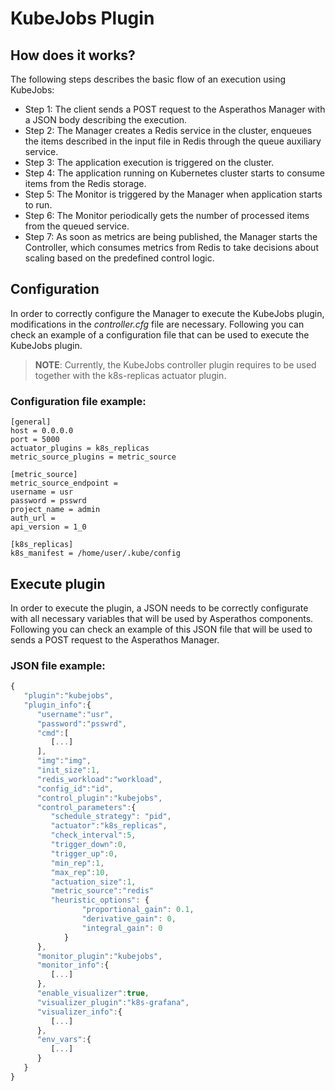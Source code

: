 # KubeJobs Plugin

## How does it works?

The following steps describes the basic flow of an execution using KubeJobs:

* Step 1: The client sends a POST request to the Asperathos Manager with a JSON body describing the execution.
* Step 2: The Manager creates a Redis service in the cluster, enqueues the items described in the input file in Redis through the queue auxiliary service.
* Step 3: The application execution is triggered on the cluster.
* Step 4: The application running on Kubernetes cluster starts to consume items from the Redis storage.
* Step 5: The Monitor is triggered by the Manager when application starts to run.
* Step 6: The Monitor periodically gets the number of processed items from the queued service.
* Step 7: As soon as metrics are being published, the Manager starts the Controller, which consumes metrics from Redis to take decisions about scaling based on the predefined control logic.


## Configuration

In order to correctly configure the Manager to execute the KubeJobs plugin, modifications in the *controller.cfg* file are necessary. Following you can check an example of a configuration file that can be used to execute the KubeJobs plugin.

> **NOTE**: Currently, the KubeJobs controller plugin requires to be used together with the k8s-replicas actuator plugin.

### Configuration file example:

```
[general]
host = 0.0.0.0
port = 5000
actuator_plugins = k8s_replicas
metric_source_plugins = metric_source

[metric_source]
metric_source_endpoint = 
username = usr
password = psswrd
project_name = admin
auth_url = 
api_version = 1_0

[k8s_replicas]
k8s_manifest = /home/user/.kube/config
```

## Execute plugin

In order to execute the plugin, a JSON needs to be correctly configurate with all necessary variables that will be used by Asperathos components. Following you can check an example of this JSON file that will be used to sends a POST request to the Asperathos Manager.

### JSON file example:

```javascript
{  
   "plugin":"kubejobs",
   "plugin_info":{  
      "username":"usr",
      "password":"psswrd",
      "cmd":[  
         [...]
      ],
      "img":"img",
      "init_size":1,
      "redis_workload":"workload",
      "config_id":"id",
      "control_plugin":"kubejobs",
      "control_parameters":{ 
         "schedule_strategy": "pid",
         "actuator":"k8s_replicas",
         "check_interval":5,
         "trigger_down":0,
         "trigger_up":0,
         "min_rep":1,
         "max_rep":10,
         "actuation_size":1,
         "metric_source":"redis"
         "heuristic_options": {
            	"proportional_gain": 0.1,
            	"derivative_gain": 0,
            	"integral_gain": 0
            }
      },
      "monitor_plugin":"kubejobs",
      "monitor_info":{  
         [...]
      },
      "enable_visualizer":true,
      "visualizer_plugin":"k8s-grafana",
      "visualizer_info":{  
         [...]
      },
      "env_vars":{  
         [...]
      }
   }
}
```